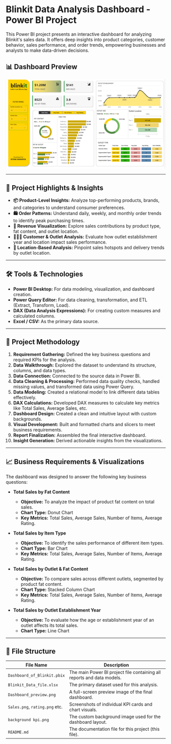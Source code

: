# Blinkit Data Analysis Dashboard - Power BI Project

This Power BI project presents an interactive dashboard for analyzing Blinkit's sales data. It offers deep insights into product categories, customer behavior, sales performance, and order trends, empowering businesses and analysts to make data-driven decisions.

## 📊 Dashboard Preview

![Dashboard Preview](Dashboard_preview.png)

---

## 🚀 Project Highlights & Insights

* **📦 Product-Level Insights:** Analyze top-performing products, brands, and categories to understand consumer preferences.
* **🛍️ Order Patterns:** Understand daily, weekly, and monthly order trends to identify peak purchasing times.
* **💸 Revenue Visualization:** Explore sales contributions by product type, fat content, and outlet location.
* **🧑‍🤝‍🧑 Customer & Outlet Analysis:** Evaluate how outlet establishment year and location impact sales performance.
* **📍 Location-Based Analysis:** Pinpoint sales hotspots and delivery trends by outlet location.

---

## 🛠️ Tools & Technologies

* **Power BI Desktop:** For data modeling, visualization, and dashboard creation.
* **Power Query Editor:** For data cleaning, transformation, and ETL (Extract, Transform, Load).
* **DAX (Data Analysis Expressions):** For creating custom measures and calculated columns.
* **Excel / CSV:** As the primary data source.

---

## 🧱 Project Methodology

1.  **Requirement Gathering:** Defined the key business questions and required KPIs for the analysis.
2.  **Data Walkthrough:** Explored the dataset to understand its structure, columns, and data types.
3.  **Data Connection:** Connected to the source data in Power BI.
4.  **Data Cleaning & Processing:** Performed data quality checks, handled missing values, and transformed data using Power Query.
5.  **Data Modeling:** Created a relational model to link different data tables effectively.
6.  **DAX Calculations:** Developed DAX measures to calculate key metrics like Total Sales, Average Sales, etc.
7.  **Dashboard Design:** Created a clean and intuitive layout with custom backgrounds.
8.  **Visual Development:** Built and formatted charts and slicers to meet business requirements.
9.  **Report Finalization:** Assembled the final interactive dashboard.
10. **Insight Generation:** Derived actionable insights from the visualizations.

---

## 📈 Business Requirements & Visualizations

The dashboard was designed to answer the following key business questions:

* **Total Sales by Fat Content**
    * **Objective:** To analyze the impact of product fat content on total sales.
    * **Chart Type:** Donut Chart
    * **Key Metrics:** Total Sales, Average Sales, Number of Items, Average Rating.

* **Total Sales by Item Type**
    * **Objective:** To identify the sales performance of different item types.
    * **Chart Type:** Bar Chart
    * **Key Metrics:** Total Sales, Average Sales, Number of Items, Average Rating.

* **Total Sales by Outlet & Fat Content**
    * **Objective:** To compare sales across different outlets, segmented by product fat content.
    * **Chart Type:** Stacked Column Chart
    * **Key Metrics:** Total Sales, Average Sales, Number of Items, Average Rating.

* **Total Sales by Outlet Establishment Year**
    * **Objective:** To evaluate how the age or establishment year of an outlet affects its total sales.
    * **Chart Type:** Line Chart

---

## 📁 File Structure

| File Name                    | Description                                                           |
| ---------------------------- | --------------------------------------------------------------------- |
| `Dashboard_of_Blinkit.pbix`  | The main Power BI project file containing all reports and data models.  |
| `Blinkit_Data_file.xlsx`     | The primary dataset used for this analysis.                           |
| `Dashboard_preview.png`      | A full-screen preview image of the final dashboard.                   |
| `Sales.png`, `rating.png` etc. | Screenshots of individual KPI cards and chart visuals.                |
| `background kpi.png`         | The custom background image used for the dashboard layout.            |
| `README.md`                  | The documentation file for this project (this file).                  |
